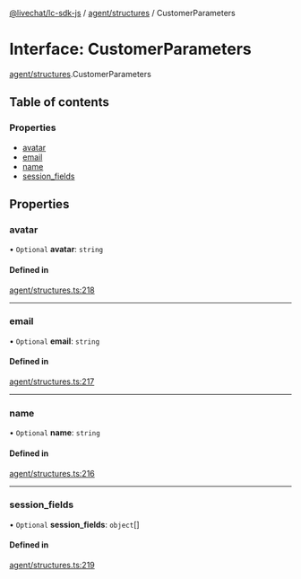 [@livechat/lc-sdk-js](../README.md) / [agent/structures](../modules/agent_structures.md) / CustomerParameters

# Interface: CustomerParameters

[agent/structures](../modules/agent_structures.md).CustomerParameters

## Table of contents

### Properties

- [avatar](agent_structures.CustomerParameters.md#avatar)
- [email](agent_structures.CustomerParameters.md#email)
- [name](agent_structures.CustomerParameters.md#name)
- [session\_fields](agent_structures.CustomerParameters.md#session_fields)

## Properties

### avatar

• `Optional` **avatar**: `string`

#### Defined in

[agent/structures.ts:218](https://github.com/livechat/lc-sdk-js/blob/7431f2f/src/agent/structures.ts#L218)

___

### email

• `Optional` **email**: `string`

#### Defined in

[agent/structures.ts:217](https://github.com/livechat/lc-sdk-js/blob/7431f2f/src/agent/structures.ts#L217)

___

### name

• `Optional` **name**: `string`

#### Defined in

[agent/structures.ts:216](https://github.com/livechat/lc-sdk-js/blob/7431f2f/src/agent/structures.ts#L216)

___

### session\_fields

• `Optional` **session\_fields**: `object`[]

#### Defined in

[agent/structures.ts:219](https://github.com/livechat/lc-sdk-js/blob/7431f2f/src/agent/structures.ts#L219)
